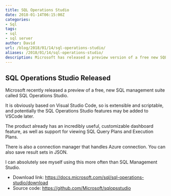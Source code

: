 ```yaml
---
title: SQL Operations Studio
date: 2018-01-14T06:15:00Z
categories:
- Sql
tags:
- sql
- sql server
author: David
url: /blog/2018/01/14/sql-operations-studio/
aliases: /2018/01/14/sql-operations-studio/
description: Microsoft has released a preview version of a free new SQL Management product
---
```

## SQL Operations Studio Released

Microsoft recently released a preview of a free, new SQL management suite called SQL Operations Studio.

It is obviously based on Visual Studio Code, so is extensible and scriptable, and potentially the SQL Operations Studio features may be added to VSCode later.

The product already has an incredibly useful, customizable dashboard feature, as well as support for viewing SQL Query Plans and Execution Plans.

There is also a connection manager that handles Azure connection. You can also save result sets in JSON.

I can absolutely see myself using this more often than SQL Management Studio.

* Download link: https://docs.microsoft.com/sql/sql-operations-studio/download
* Source code: https://github.com/Microsoft/sqlopsstudio